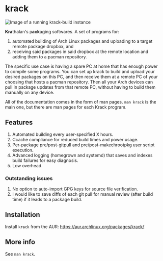 # krack

![Image of a running krack-build instance](https://krathalan.net/krack-build.jpg)

**Kra**thalan's p**ack**aging softwares. A set of programs for:

1) automated building of Arch Linux packages and uploading to a target remote package dropbox, and
2) receiving said packages in said dropbox at the remote location and adding them to a pacman repository.

The specific use case is having a spare PC at home that has enough power to compile some programs. You can set up krack to build and upload your desired packages on this PC, and then receive them at a remote PC of your choosing that hosts a pacman repository. Then all your Arch devices can pull in package updates from that remote PC, without having to build them manually on any device.

All of the documentation comes in the form of man pages. `man krack` is the main one, but there are man pages for each Krack program.

## Features
1. Automated building every user-specified X hours.
2. Ccache compliance for reduced build times and power usage.
3. Per-package pre/post-gitpull and pre/post-makechrootpkg user script execution.
4. Advanced logging (homegrown and systemd) that saves and indexes build failures for easy diagnosis.
5. Low overhead.

### Outstanding issues
1. No option to auto-import GPG keys for source file verification.
2. I would like to save diffs of each git pull for manual review (after build time) if it leads to a package build.

## Installation
Install `krack` from the AUR: https://aur.archlinux.org/packages/krack/

## More info
See `man krack`.
